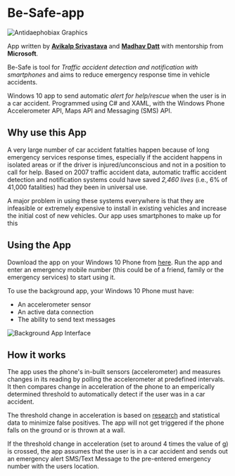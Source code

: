# Be-Safe-app
![Antidaephobiax Graphics](https://github.com/madhav-datt/Be-Safe-app/blob/master/src/BeSafe/Assets/SplashScreen.scale-150.png)

App written by **[Avikalp Srivastava](https://github.com/Avikalp7)** and **[Madhav Datt](https://github.com/madhav-datt)** with mentorship from **Microsoft**.

Be-Safe is tool for *Traffic accident detection and notification with smartphones* and aims to reduce emergency response time in vehicle accidents.

Windows 10 app to send automatic *alert for help/rescue* when the user is in a car accident. Programmed using C# and XAML, with the Windows Phone Accelerometer API, Maps API and Messaging (SMS) API.

## Why use this App

A very large number of car accident fatalties happen because of long emergency services response times, especially if the accident happens in isolated areas or if the driver is injured/unconscious and not in a position to call for help. Based on 2007 traffic accident data, automatic traffic accident detection and notification systems could have saved *2,460 lives* (i.e., 6% of 41,000 fatalities) had they been in universal use. 

A major problem in using these systems everywhere is that they are infeasible or extremely expensive to install in existing vehicles and increase the initial cost of new vehicles. Our app uses smartphones to make up for this

## Using the App

Download the app on your Windows 10 Phone from [here](https://www.microsoft.com/en-in/store/apps/windows-phone). Run the app and enter an emergency mobile number (this could be of a friend, family or the emergency services) to start using it.

To use the background app, your Windows 10 Phone must have:
* An accelerometer sensor
* An active data connection
* The ability to send text messages

![Background App Interface](https://github.com/madhav-datt/Be-Safe-app/blob/master/src/BeSafe/Assets/app_interface.jpg)

## How it works

The app uses the phone's in-built sensors (accelerometer) and measures changes in its reading by polling the accelerometer at predefined intervals. It then compares change in acceleration of the phone to an emperically determined threshold to  automatically detect if the user was in a car accident.

The threshold change in acceleration is based on [research](http://www1.cse.wustl.edu/~schmidt/PDF/wreckwatch.pdf) and statistical data to minimize false positives. The app will not get triggered if the phone falls on the ground or is thrown at a wall.

If the threshold change in acceleration (set to around 4 times the value of [g](https://en.wikipedia.org/wiki/G-force)) is crossed, the app assumes that the user is in a car accident and sends out an emergency alert SMS/Text Message to the pre-entered emergency number with the users location.
